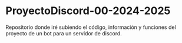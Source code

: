 # ProyectoDiscord-00-2024-2025
Repositorio donde iré subiendo el código, información y funciones del proyecto de un bot para un servidor de discord.
